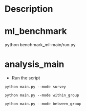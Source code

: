 # Description

# ml_benchmark
python benchmark_ml-main/run.py

# analysis_main 
* Run the script

```python main.py --mode survey```

```python main.py --mode within_group```

```python main.py --mode between_group```

